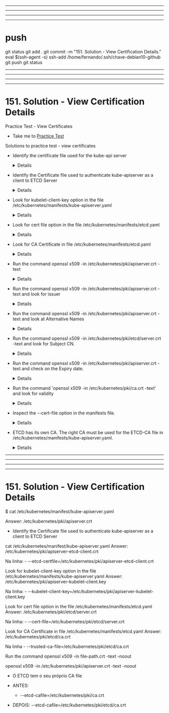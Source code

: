





------------------------------------------------------------------------------------------------------------------------------------------------------
------------------------------------------------------------------------------------------------------------------------------------------------------
------------------------------------------------------------------------------------------------------------------------------------------------------
------------------------------------------------------------------------------------------------------------------------------------------------------
# push

git status
git add .
git commit -m "151. Solution - View Certification Details."
eval $(ssh-agent -s)
ssh-add /home/fernando/.ssh/chave-debian10-github
git push
git status



------------------------------------------------------------------------------------------------------------------------------------------------------
------------------------------------------------------------------------------------------------------------------------------------------------------
------------------------------------------------------------------------------------------------------------------------------------------------------
------------------------------------------------------------------------------------------------------------------------------------------------------
# 151. Solution - View Certification Details

 Practice Test - View Certificates
  - Take me to [Practice Test](https://kodekloud.com/topic/practice-test-view-certificate-details/)
  
Solutions to practice test - view certificates
- Identify the certificate file used for the kube-api server
  
  <details>
  
  ```
  $ cat /etc/kubernetes/manifest/kube-apiserver.yaml
  
  Answer: /etc/kubernetes/pki/apiserver.crt
  ```
  </details>
  
- Identify the Certificate file used to authenticate kube-apiserver as a client to ETCD Server
  
  <details>
  ```
  $ cat /etc/kubernetes/manifest/kube-apiserver.yaml
  Answer: /etc/kubernetes/pki/apiserver-etcd-client.crt
  ```
  </details>
  
- Look for kubelet-client-key option in the file /etc/kubernetes/manifests/kube-apiserver.yaml
  
  <details>
  ```
  Answer: /etc/kubernetes/pki/apiserver-kubelet-client.key
  ```
  </details>
  
- Look for cert file option in the file /etc/kubernetes/manifests/etcd.yaml
  
  <details>
  ```
  Answer: /etc/kubernetes/pki/etcd/server.crt
  ```
  </details>
  
- Look for CA Certificate in file /etc/kubernetes/manifests/etcd.yaml
  
  <details>
  ```
  Answer: /etc/kubernetes/pki/etcd/ca.crt
  ```
  </details>
  
- Run the command openssl x509 -in /etc/kubernetes/pki/apiserver.crt -text
  
  <details>
  ```
  $ openssl x509 -in /etc/kubernetes/pki/apiserver.crt -text
  ```
  </details>
  
- Run the command openssl x509 -in /etc/kubernetes/pki/apiserver.crt -text and look for issuer
  
  <details>
  ```
  $ openssl x509 -in /etc/kubernetes/pki/apiserver.crt -text 
  ```
  </details>
  
- Run the command openssl x509 -in /etc/kubernetes/pki/apiserver.crt -text and look at Alternative Names
  
  <details>
  ```
  $ openssl x509 -in /etc/kubernetes/pki/apiserver.crt -text
  ```
  </details>
  
- Run the command openssl x509 -in /etc/kubernetes/pki/etcd/server.crt -text and look for Subject CN.
  
  <details>
  ```
  $ openssl x509 -in /etc/kubernetes/pki/etcd/server.crt -text
  ```
  </details>
  
- Run the command openssl x509 -in /etc/kubernetes/pki/apiserver.crt -text and check on the Expiry date.
  
  <details>
  ```
  $ openssl x509 -in /etc/kubernetes/pki/apiserver.crt -text
  ```
  </details>
  
- Run the command 'openssl x509 -in /etc/kubernetes/pki/ca.crt -text' and look for validity
  
  <details>
  ```
  $ openssl x509 -in /etc/kubernetes/pki/ca.crt -text
  ```
  </details>
  
- Inspect the --cert-file option in the manifests file.
  
  <details>
  ```
  $ vi /etc/kubernetes/manifests/etcd.yaml
  ```
  </details>
  
- ETCD has its own CA. The right CA must be used for the ETCD-CA file in /etc/kubernetes/manifests/kube-apiserver.yaml. 
  
  <details>
  ```
  View answer at /var/answers/kube-apiserver.yaml
  ```
  </details>





------------------------------------------------------------------------------------------------------------------------------------------------------
------------------------------------------------------------------------------------------------------------------------------------------------------
------------------------------------------------------------------------------------------------------------------------------------------------------
------------------------------------------------------------------------------------------------------------------------------------------------------
# 151. Solution - View Certification Details



$ cat /etc/kubernetes/manifest/kube-apiserver.yaml

Answer: /etc/kubernetes/pki/apiserver.crt






- Identify the Certificate file used to authenticate kube-apiserver as a client to ETCD Server

cat /etc/kubernetes/manifest/kube-apiserver.yaml 
Answer: /etc/kubernetes/pki/apiserver-etcd-client.crt 

Na linha:
    - --etcd-certfile=/etc/kubernetes/pki/apiserver-etcd-client.crt




Look for kubelet-client-key option in the file /etc/kubernetes/manifests/kube-apiserver.yaml
Answer: /etc/kubernetes/pki/apiserver-kubelet-client.key

Na linha:
    - --kubelet-client-key=/etc/kubernetes/pki/apiserver-kubelet-client.key






Look for cert file option in the file /etc/kubernetes/manifests/etcd.yaml
Answer: /etc/kubernetes/pki/etcd/server.crt

Na linha:
    - --cert-file=/etc/kubernetes/pki/etcd/server.crt





Look for CA Certificate in file /etc/kubernetes/manifests/etcd.yaml
Answer: /etc/kubernetes/pki/etcd/ca.crt

Na linha
    - --trusted-ca-file=/etc/kubernetes/pki/etcd/ca.crt






Run the command openssl x509 -in file-path.crt -text -noout

openssl x509 -in /etc/kubernetes/pki/apiserver.crt -text -noout













- O ETCD tem o seu próprio CA file

- ANTES: 
    - --etcd-cafile=/etc/kubernetes/pki/ca.crt
- DEPOIS:
      --etcd-cafile=/etc/kubernetes/pki/etcd/ca.crt 